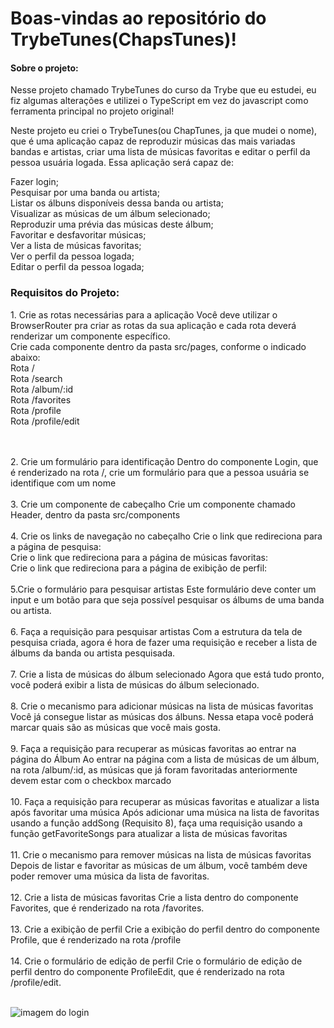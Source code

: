 <h1> Boas-vindas ao repositório do TrybeTunes(ChapsTunes)! </h1>
 
 <h4>Sobre o projeto:</h4>
 <p>
 Nesse projeto chamado TrybeTunes do curso da Trybe que eu estudei, eu fiz algumas alterações e utilizei o TypeScript em vez do javascript como ferramenta
   principal no projeto original!

Neste projeto eu criei o TrybeTunes(ou ChapTunes, ja que mudei o nome), que é uma aplicação capaz de reproduzir músicas das mais variadas bandas e artistas, criar uma lista de músicas favoritas e editar o perfil da pessoa usuária logada. Essa aplicação será capaz de:<br>

Fazer login;<br>
Pesquisar por uma banda ou artista;<br>
Listar os álbuns disponíveis dessa banda ou artista;<br>
Visualizar as músicas de um álbum selecionado;<br>
Reproduzir uma prévia das músicas deste álbum;<br>
Favoritar e desfavoritar músicas;<br>
Ver a lista de músicas favoritas;<br>
Ver o perfil da pessoa logada;<br>
Editar o perfil da pessoa logada;<br>


 </p>
 
 <h3> Requisitos do Projeto: </h3>
 
 <p> 
  1.  Crie as rotas necessárias para a aplicação
   Você deve utilizar o BrowserRouter pra criar as rotas da sua aplicação e cada rota deverá renderizar um componente específico.<br>
   Crie cada componente dentro da pasta src/pages, conforme o indicado abaixo:<br>
   Rota /<br>
   Rota /search<br>
   Rota /album/:id<br>
   Rota /favorites<br>
   Rota /profile<br>
   Rota /profile/edit<br>

   <br><br>
2. Crie um formulário para identificação
Dentro do componente Login, que é renderizado na rota /, crie um formulário para que a pessoa usuária se identifique com um nome<br><br>
3.  Crie um componente de cabeçalho
Crie um componente chamado Header, dentro da pasta src/components<br><br>
4. Crie os links de navegação no cabeçalho
Crie o link que redireciona para a página de pesquisa:<br>
Crie o link que redireciona para a página de músicas favoritas:<br>
Crie o link que redireciona para a página de exibição de perfil:
<br><br>
5.Crie o formulário para pesquisar artistas
Este formulário deve conter um input e um botão para que seja possível pesquisar os álbums de uma banda ou artista.<br><br>
6. Faça a requisição para pesquisar artistas
Com a estrutura da tela de pesquisa criada, agora é hora de fazer uma requisição e receber a lista de álbums da banda ou artista pesquisada.<br><br>
7.  Crie a lista de músicas do álbum selecionado
Agora que está tudo pronto, você poderá exibir a lista de músicas do álbum selecionado.<br><br>
8. Crie o mecanismo para adicionar músicas na lista de músicas favoritas
Você já consegue listar as músicas dos álbuns. Nessa etapa você poderá marcar quais são as músicas que você mais gosta.<br><br>
9. Faça a requisição para recuperar as músicas favoritas ao entrar na página do Álbum
Ao entrar na página com a lista de músicas de um álbum, na rota /album/:id, as músicas que já foram favoritadas anteriormente devem estar com o checkbox marcado
<br><br>
10. Faça a requisição para recuperar as músicas favoritas e atualizar a lista após favoritar uma música
Após adicionar uma música na lista de favoritas usando a função addSong (Requisito 8), faça uma requisição usando a função getFavoriteSongs para atualizar a lista de músicas favoritas<br><br>
11. Crie o mecanismo para remover músicas na lista de músicas favoritas
Depois de listar e favoritar as músicas de um álbum, você também deve poder remover uma música da lista de favoritas.<br><br>
12.  Crie a lista de músicas favoritas
Crie a lista dentro do componente Favorites, que é renderizado na rota /favorites.<br><br>
13. Crie a exibição de perfil
Crie a exibição do perfil dentro do componente Profile, que é renderizado na rota /profile<br><br>
14. Crie o formulário de edição de perfil
Crie o formulário de edição de perfil dentro do componente ProfileEdit, que é renderizado na rota /profile/edit.<br><br>
</p>

<img src='https://drive.google.com/file/d/1dTqVNnd0BXo-lFaHkBivx9pTVEUTX7yG/view?usp=drive_link' alt='imagem do login'/>
 
